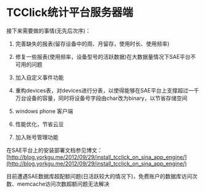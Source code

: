 TCClick统计平台服务器端
==============

接下来需要做的事情(无先后次序)：

1. 完善缺失的报表(留存设备中的周、月留存，使用时长、使用频率)

2. 修复一些报表(使用频率，设备型号的活跃数据)在大数据量情况下SAE平台不可用的问题

3. 加入自定义事件功能

4. 重构devices表，对devices进行分表，以使得能够在SAE平台上支撑超过一千万台设备的容量，同时将设备号字段由char改为binary，以节省存储空间

5. windows phone 客户端

6. 性能优化，节省云豆

7. 加入账号管理功能

在SAE平台上的安装部署文档参见博文：[http://blog.yorkgu.me/2012/09/29/install_tcclick_on_sina_app_engine/](http://blog.yorkgu.me/2012/09/29/install_tcclick_on_sina_app_engine/)

目前遭遇SAE数据库超配额问题(日活跃较大的情况下)，免费账户的数据库访问次数、memcache访问次数超额问题无法解决